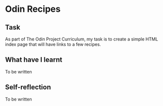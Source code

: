 # Odin Recipes

## Task

As part of The Odin Project Curriculum, my task is to create  a simple HTML index page that will have links to a few recipes.

## What have I learnt

To be written

## Self-reflection

To be written